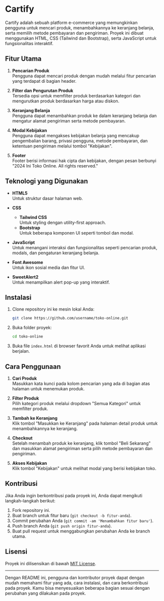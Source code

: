 # Cartify

Cartify adalah sebuah platform e-commerce yang memungkinkan pengguna untuk mencari produk, menambahkannya ke keranjang belanja, serta memilih metode pembayaran dan pengiriman. Proyek ini dibuat menggunakan HTML, CSS (Tailwind dan Bootstrap), serta JavaScript untuk fungsionalitas interaktif.

## Fitur Utama

1. **Pencarian Produk**  
   Pengguna dapat mencari produk dengan mudah melalui fitur pencarian yang terdapat di bagian header.

2. **Filter dan Pengurutan Produk**  
   Tersedia opsi untuk memfilter produk berdasarkan kategori dan mengurutkan produk berdasarkan harga atau diskon.

3. **Keranjang Belanja**  
   Pengguna dapat menambahkan produk ke dalam keranjang belanja dan mengatur alamat pengiriman serta metode pembayaran.

4. **Modal Kebijakan**  
   Pengguna dapat mengakses kebijakan belanja yang mencakup pengembalian barang, privasi pengguna, metode pembayaran, dan ketentuan pengiriman melalui tombol "Kebijakan".

5. **Footer**  
   Footer berisi informasi hak cipta dan kebijakan, dengan pesan berbunyi "2024 Ini Toko Online. All rights reserved."

## Teknologi yang Digunakan

- **HTML5**  
  Untuk struktur dasar halaman web.

- **CSS**  
  - **Tailwind CSS**  
    Untuk styling dengan utility-first approach.
  - **Bootstrap**  
    Untuk beberapa komponen UI seperti tombol dan modal.

- **JavaScript**  
  Untuk menangani interaksi dan fungsionalitas seperti pencarian produk, modals, dan pengaturan keranjang belanja.

- **Font Awesome**  
  Untuk ikon sosial media dan fitur UI.

- **SweetAlert2**  
  Untuk menampilkan alert pop-up yang interaktif.

## Instalasi

1. Clone repository ini ke mesin lokal Anda:
   ```bash
   git clone https://github.com/username/toko-online.git
   ```

2. Buka folder proyek:
   ```bash
   cd toko-online
   ```

3. Buka file `index.html` di browser favorit Anda untuk melihat aplikasi berjalan.

## Cara Penggunaan

1. **Cari Produk**  
   Masukkan kata kunci pada kolom pencarian yang ada di bagian atas halaman untuk menemukan produk.

2. **Filter Produk**  
   Pilih kategori produk melalui dropdown "Semua Kategori" untuk memfilter produk.

3. **Tambah ke Keranjang**  
   Klik tombol "Masukkan ke Keranjang" pada halaman detail produk untuk menambahkannya ke keranjang.

4. **Checkout**  
   Setelah menambah produk ke keranjang, klik tombol "Beli Sekarang" dan masukkan alamat pengiriman serta pilih metode pembayaran dan pengiriman.

5. **Akses Kebijakan**  
   Klik tombol "Kebijakan" untuk melihat modal yang berisi kebijakan toko.

## Kontribusi

Jika Anda ingin berkontribusi pada proyek ini, Anda dapat mengikuti langkah-langkah berikut:

1. Fork repository ini.
2. Buat branch untuk fitur baru (`git checkout -b fitur-anda`).
3. Commit perubahan Anda (`git commit -am 'Menambahkan fitur baru'`).
4. Push branch Anda (`git push origin fitur-anda`).
5. Buat pull request untuk menggabungkan perubahan Anda ke branch utama.

## Lisensi

Proyek ini dilisensikan di bawah [MIT License](LICENSE).

---

Dengan README ini, pengguna dan kontributor proyek dapat dengan mudah memahami fitur yang ada, cara instalasi, dan cara berkontribusi pada proyek. Kamu bisa menyesuaikan beberapa bagian sesuai dengan perubahan yang dilakukan pada proyek.

